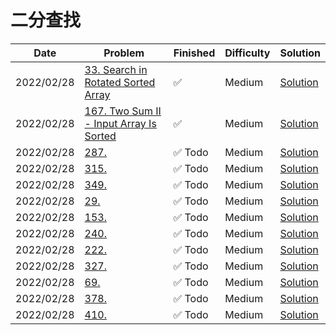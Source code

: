 # 二分查找
| Date       | Problem                                                                                                    | Finished | Difficulty | Solution                                    |
|------------|------------------------------------------------------------------------------------------------------------|----------|------------|---------------------------------------------|
| 2022/02/28 | [33. Search in Rotated Sorted Array](https://leetcode.com/problems/search-in-rotated-sorted-array/)        | ✅        | Medium     | [Solution](./src/bs/Search.java)            |
| 2022/02/28 | [167. Two Sum II - Input Array Is Sorted](https://leetcode.com/problems/two-sum-ii-input-array-is-sorted/) | ✅        | Medium     | [Solution](./src/bs/TwoSum.java)            |
| 2022/02/28 | [287.](https://leetcode.com/problems/longest-palindromic-substring/)                                       | ✅ Todo   | Medium     | [Solution](./src/bs/LongestPalindrome.java) |
| 2022/02/28 | [315.](https://leetcode.com/problems/longest-palindromic-substring/)                                       | ✅ Todo   | Medium     | [Solution](./src/bs/LongestPalindrome.java) |
| 2022/02/28 | [349.](https://leetcode.com/problems/longest-palindromic-substring/)                                       | ✅ Todo   | Medium     | [Solution](./src/bs/LongestPalindrome.java) |
| 2022/02/28 | [29.](https://leetcode.com/problems/longest-palindromic-substring/)                                        | ✅ Todo   | Medium     | [Solution](./src/bs/LongestPalindrome.java) |
| 2022/02/28 | [153.](https://leetcode.com/problems/longest-palindromic-substring/)                                       | ✅ Todo   | Medium     | [Solution](./src/bs/LongestPalindrome.java) |
| 2022/02/28 | [240.](https://leetcode.com/problems/longest-palindromic-substring/)                                       | ✅ Todo   | Medium     | [Solution](./src/bs/LongestPalindrome.java) |
| 2022/02/28 | [222.](https://leetcode.com/problems/longest-palindromic-substring/)                                       | ✅ Todo   | Medium     | [Solution](./src/bs/LongestPalindrome.java) |
| 2022/02/28 | [327.](https://leetcode.com/problems/longest-palindromic-substring/)                                       | ✅ Todo   | Medium     | [Solution](./src/bs/LongestPalindrome.java) |
| 2022/02/28 | [69.](https://leetcode.com/problems/longest-palindromic-substring/)                                        | ✅ Todo   | Medium     | [Solution](./src/bs/LongestPalindrome.java) |
| 2022/02/28 | [378.](https://leetcode.com/problems/longest-palindromic-substring/)                                       | ✅ Todo   | Medium     | [Solution](./src/bs/LongestPalindrome.java) |
| 2022/02/28 | [410.](https://leetcode.com/problems/longest-palindromic-substring/)                                       | ✅ Todo   | Medium     | [Solution](./src/bs/LongestPalindrome.java) |
